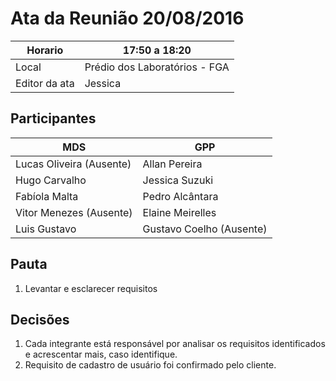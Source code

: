 # Ata da Reunião 20/08/2016


Horario | 17:50 a 18:20 |
---------|-----------------|
Local   | Prédio dos Laboratórios - FGA |
Editor da ata | Jessica |

## Participantes

MDS | GPP   |
---------|-----------------|
Lucas Oliveira (Ausente)|Allan Pereira |
Hugo Carvalho |Jessica Suzuki |
Fabíola Malta |Pedro Alcântara |
Vitor Menezes (Ausente)|Elaine Meirelles  |
Luis Gustavo |Gustavo Coelho (Ausente)|

## Pauta

1. Levantar e esclarecer requisitos

## Decisões

1. Cada integrante está responsável por analisar os requisitos identificados e acrescentar mais, caso identifique.
1. Requisito de cadastro de usuário foi confirmado pelo cliente. 